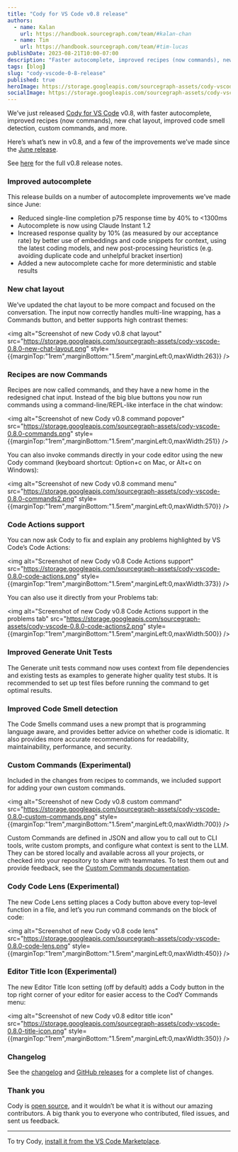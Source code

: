 ```yaml
---
title: "Cody for VS Code v0.8 release"
authors:
  - name: Kalan
    url: https://handbook.sourcegraph.com/team/#kalan-chan
  - name: Tim
    url: https://handbook.sourcegraph.com/team/#tim-lucas
publishDate: 2023-08-21T10:00-07:00
description: "Faster autocomplete, improved recipes (now commands), new chat layout, improved code smell detection, custom commands, and more."
tags: [blog]
slug: "cody-vscode-0-8-release"
published: true
heroImage: https://storage.googleapis.com/sourcegraph-assets/cody-vscode-0.8.0-og-image.jpg
socialImage: https://storage.googleapis.com/sourcegraph-assets/cody-vscode-0.8.0-og-image.jpg
---
```


We’ve just released [Cody for VS Code](https://marketplace.visualstudio.com/items?itemName=sourcegraph.cody-ai) v0.8, with faster autocomplete, improved recipes (now commands), new chat layout, improved code smell detection, custom commands, and more.

Here’s what’s new in v0.8, and a few of the improvements we’ve made since the [June release](https://about.sourcegraph.com/blog/cody-in-sourcegraph-5-1). 

See [here](https://github.com/sourcegraph/cody/releases/tag/vscode-v0.8.0) for the full v0.8 release notes.

### Improved autocomplete

This release builds on a number of autocomplete improvements we’ve made since June:

* Reduced single-line completion p75 response time by 40% to &lt;1300ms
* Autocomplete is now using Claude Instant 1.2
* Increased response quality by 10% (as measured by our acceptance rate) by better use of embeddings and code snippets for context, using the latest coding models, and new post-processing heuristics (e.g. avoiding duplicate code and unhelpful bracket insertion)
* Added a new autocomplete cache for more deterministic and stable results

### New chat layout

We’ve updated the chat layout to be more compact and focused on the conversation. The input now correctly handles multi-line wrapping, has a Commands button, and better supports high contrast themes:

<img alt="Screenshot of new Cody v0.8 chat layout" src="https://storage.googleapis.com/sourcegraph-assets/cody-vscode-0.8.0-new-chat-layout.png" style={{marginTop:"1rem",marginBottom:"1.5rem",marginLeft:0,maxWidth:263}} />

### Recipes are now Commands

Recipes are now called commands, and they have a new home in the redesigned chat input. Instead of the big blue buttons you now run commands using a command-line/REPL-like interface in the chat window:

<img alt="Screenshot of new Cody v0.8 command popover" src="https://storage.googleapis.com/sourcegraph-assets/cody-vscode-0.8.0-commands.png" style={{marginTop:"1rem",marginBottom:"1.5rem",marginLeft:0,maxWidth:251}} />

You can also invoke commands directly in your code editor using the new Cody command (keyboard shortcut: Option+c on Mac, or Alt+c on Windows):

<img alt="Screenshot of new Cody v0.8 command menu" src="https://storage.googleapis.com/sourcegraph-assets/cody-vscode-0.8.0-commands2.png" style={{marginTop:"1rem",marginBottom:"1.5rem",marginLeft:0,maxWidth:570}} />

### Code Actions support

You can now ask Cody to fix and explain any problems highlighted by VS Code’s Code Actions:

<img alt="Screenshot of new Cody v0.8 Code Actions support" src="https://storage.googleapis.com/sourcegraph-assets/cody-vscode-0.8.0-code-actions.png" style={{marginTop:"1rem",marginBottom:"1.5rem",marginLeft:0,maxWidth:373}} />

You can also use it directly from your Problems tab:

<img alt="Screenshot of new Cody v0.8 Code Actions support in the problems tab" src="https://storage.googleapis.com/sourcegraph-assets/cody-vscode-0.8.0-code-actions2.png" style={{marginTop:"1rem",marginBottom:"1.5rem",marginLeft:0,maxWidth:500}} />

### Improved Generate Unit Tests
The Generate unit tests command now uses context from file dependencies and existing tests as examples to generate higher quality test stubs. It is recommended to set up test files before running the command to get optimal results.

### Improved Code Smell detection

The Code Smells command uses a new prompt that is programming language aware, and provides better advice on whether code is idiomatic. It also provides more accurate recommendations for readability, maintainability, performance, and security.

### Custom Commands (Experimental)

Included in the changes from recipes to commands, we included support for adding your own custom commands.

<img alt="Screenshot of new Cody v0.8 custom command" src="https://storage.googleapis.com/sourcegraph-assets/cody-vscode-0.8.0-custom-commands.png" style={{marginTop:"1rem",marginBottom:"1.5rem",marginLeft:0,maxWidth:700}} />

Custom Commands are defined in JSON and allow you to call out to CLI tools, write custom prompts, and configure what context is sent to the LLM. They can be stored locally and available across all your projects, or checked into your repository to share with teammates. To test them out and provide feedback, see the [Custom Commands documentation](https://sourcegraph.com/notebooks/Tm90ZWJvb2s6MzA1NQ==#experimental-feature-editor-title-icon-cec8e75d-14ed-46c0-95e7-527fe520b32a).

### Cody Code Lens (Experimental)

The new Code Lens setting places a Cody button above every top-level function in a file, and let’s you run command commands on the block of code:

<img alt="Screenshot of new Cody v0.8 code lens" src="https://storage.googleapis.com/sourcegraph-assets/cody-vscode-0.8.0-code-lens.png" style={{marginTop:"1rem",marginBottom:"1.5rem",marginLeft:0,maxWidth:450}} />

### Editor Title Icon (Experimental)

The new Editor Title Icon setting (off by default) adds a Cody button in the top right corner of your editor for easier access to the CodY Commands menu:

<img alt="Screenshot of new Cody v0.8 editor title icon" src="https://storage.googleapis.com/sourcegraph-assets/cody-vscode-0.8.0-title-icon.png" style={{marginTop:"1rem",marginBottom:"1.5rem",marginLeft:0,maxWidth:350}} />

### Changelog

See the [changelog](https://github.com/sourcegraph/cody/blob/main/vscode/CHANGELOG.md) and [GitHub releases](https://github.com/sourcegraph/cody/releases) for a complete list of changes.

### Thank you

Cody is [open source](https://github.com/sourcegraph/cody), and it wouldn’t be what it is without our amazing contributors. A big thank you to everyone who contributed, filed issues, and sent us feedback.

<hr style={{marginTop:"2rem",marginBottom:"2rem"}}/>

To try Cody, [install it from the VS Code Marketplace](https://marketplace.visualstudio.com/items?itemName=sourcegraph.cody-ai).
